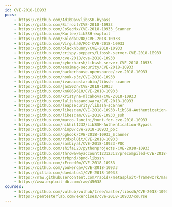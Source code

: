 ```yaml
---
id: CVE-2018-10933
pocs:
    - https://github.com/Ad1bDaw/libSSH-bypass
    - https://github.com/Bifrozt/CVE-2018-10933
    - https://github.com/JoSecMx/CVE-2018-10933_Scanner
    - https://github.com/Kurlee/LibSSH-exploit
    - https://github.com/SoledaD208/CVE-2018-10933
    - https://github.com/Virgula0/POC-CVE-2018-10933
    - https://github.com/blacknbunny/CVE-2018-10933
    - https://github.com/crispy-peppers/Libssh-server-CVE-2018-10933
    - https://github.com/cve-2018/cve-2018-10933
    - https://github.com/cyberharsh/Libssh-server-CVE-2018-10933
    - https://github.com/ensimag-security/CVE-2018-10933
    - https://github.com/hackerhouse-opensource/cve-2018-10933
    - https://github.com/hook-s3c/CVE-2018-10933
    - https://github.com/ivanacostarubio/libssh-scanner
    - https://github.com/jas502n/CVE-2018-10933
    - https://github.com/kn6869610/CVE-2018-10933
    - https://github.com/kristyna-mlcakova/CVE-2018-10933
    - https://github.com/lalishasanduwara/CVE-2018-10933
    - https://github.com/leapsecurity/libssh-scanner
    - https://github.com/likescam/CVE-2018-10933-libSSH-Authentication-Bypass
    - https://github.com/likescam/CVE-2018-10933_ssh
    - https://github.com/marco-lancini/hunt-for-cve-2018-10933
    - https://github.com/nikhil1232/LibSSH-Authentication-Bypass
    - https://github.com/ninp0/cve-2018-10933_poc
    - https://github.com/pghook/CVE-2018-10933_Scanner
    - https://github.com/r3dxpl0it/CVE-2018-10933
    - https://github.com/sambiyal/CVE-2018-10933-POC
    - https://github.com/shifa123/pythonprojects-CVE-2018-10933
    - https://github.com/throwawayaccount12312312/precompiled-CVE-2018-10933
    - https://github.com/trbpnd/bpnd-libssh
    - https://github.com/xFreed0m/CVE-2018-10933
    - https://github.com/youkergav/CVE-2018-10933
    - https://gitlab.com/daedalus1/CVE-2018-10933
    - https://raw.githubusercontent.com/rapid7/metasploit-framework/master/modules/auxiliary/scanner/ssh/libssh_auth_bypass.rb
    - https://www.exploit-db.com/raw/45638
courses:
    - https://github.com/vulhub/vulhub/tree/master/libssh/CVE-2018-10933
    - https://pentesterlab.com/exercises/cve-2018-10933/course
---
```

